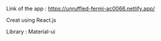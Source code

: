 Link of the app : https://unruffled-fermi-ac0066.netlify.app/

Creat using React.js

Library : Material-ui
